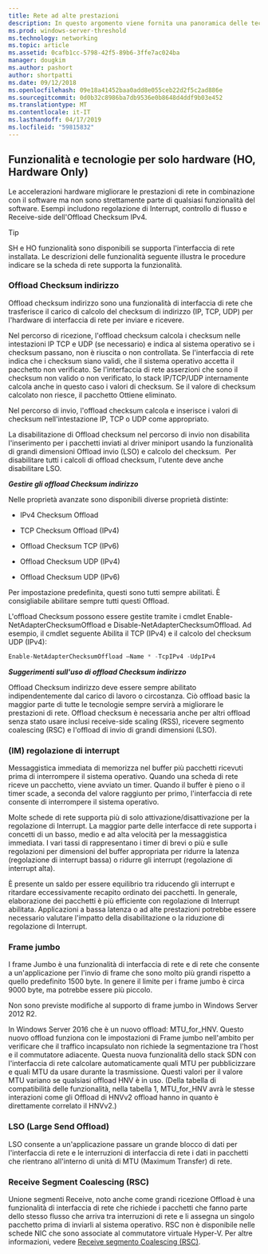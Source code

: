 ```yaml
---
title: Rete ad alte prestazioni
description: In questo argomento viene fornita una panoramica delle tecnologie di ottimizzazione in Windows Server 2016 e l'Offload e include collegamenti a indicazioni aggiuntive su queste tecnologie.
ms.prod: windows-server-threshold
ms.technology: networking
ms.topic: article
ms.assetid: 0cafb1cc-5798-42f5-89b6-3ffe7ac024ba
manager: dougkim
ms.author: pashort
author: shortpatti
ms.date: 09/12/2018
ms.openlocfilehash: 09e18a41452baa0add8e055ceb22d2f5c2ad886e
ms.sourcegitcommit: 0d0b32c8986ba7db9536e0b8648d4ddf9b03e452
ms.translationtype: MT
ms.contentlocale: it-IT
ms.lasthandoff: 04/17/2019
ms.locfileid: "59815832"
---
```

## <a name="hardware-only-ho-features-and-technologies"></a>Funzionalità e tecnologie per solo hardware (HO, Hardware Only)

Le accelerazioni hardware migliorare le prestazioni di rete in combinazione con il software ma non sono strettamente parte di qualsiasi funzionalità del software. Esempi includono regolazione di Interrupt, controllo di flusso e Receive-side dell'Offload Checksum IPv4.

>[!TIP]
>SH e HO funzionalità sono disponibili se supporta l'interfaccia di rete installata. Le descrizioni delle funzionalità seguente illustra le procedure indicare se la scheda di rete supporta la funzionalità.

### <a name="address-checksum-offload"></a>Offload Checksum indirizzo

Offload checksum indirizzo sono una funzionalità di interfaccia di rete che trasferisce il carico di calcolo del checksum di indirizzo (IP, TCP, UDP) per l'hardware di interfaccia di rete per inviare e ricevere.

Nel percorso di ricezione, l'offload checksum calcola i checksum nelle intestazioni IP TCP e UDP (se necessario) e indica al sistema operativo se i checksum passano, non è riuscita o non controllata. Se l'interfaccia di rete indica che i checksum siano validi, che il sistema operativo accetta il pacchetto non verificato. Se l'interfaccia di rete asserzioni che sono il checksum non valido o non verificato, lo stack IP/TCP/UDP internamente calcola anche in questo caso i valori di checksum. Se il valore di checksum calcolato non riesce, il pacchetto Ottiene eliminato.

Nel percorso di invio, l'offload checksum calcola e inserisce i valori di checksum nell'intestazione IP, TCP o UDP come appropriato.

La disabilitazione di Offload checksum nel percorso di invio non disabilita l'inserimento per i pacchetti inviati al driver miniport usando la funzionalità di grandi dimensioni Offload invio (LSO) e calcolo del checksum.  Per disabilitare tutti i calcoli di offload checksum, l'utente deve anche disabilitare LSO.

_**Gestire gli offload Checksum indirizzo**_

Nelle proprietà avanzate sono disponibili diverse proprietà distinte:

-   IPv4 Checksum Offload

-   TCP Checksum Offload (IPv4)

-   Offload Checksum TCP (IPv6)

-   Offload Checksum UDP (IPv4)

-   Offload Checksum UDP (IPv6)

Per impostazione predefinita, questi sono tutti sempre abilitati. È consigliabile abilitare sempre tutti questi Offload.

L'offload Checksum possono essere gestite tramite i cmdlet Enable-NetAdapterChecksumOffload e Disable-NetAdapterChecksumOffload. Ad esempio, il cmdlet seguente Abilita il TCP (IPv4) e il calcolo del checksum UDP (IPv4):

```PowerShell
Enable-NetAdapterChecksumOffload –Name * -TcpIPv4 -UdpIPv4
```

_**Suggerimenti sull'uso di offload Checksum indirizzo**_

Offload Checksum indirizzo deve essere sempre abilitato indipendentemente dal carico di lavoro o circostanza. Ciò offload basic la maggior parte di tutte le tecnologie sempre servirà a migliorare le prestazioni di rete. Offload checksum è necessaria anche per altri offload senza stato usare inclusi receive-side scaling (RSS), ricevere segmento coalescing (RSC) e l'offload di invio di grandi dimensioni (LSO).

### <a name="interrupt-moderation-im"></a>(IM) regolazione di interrupt

Messaggistica immediata di memorizza nel buffer più pacchetti ricevuti prima di interrompere il sistema operativo. Quando una scheda di rete riceve un pacchetto, viene avviato un timer. Quando il buffer è pieno o il timer scade, a seconda del valore raggiunto per primo, l'interfaccia di rete consente di interrompere il sistema operativo. 

Molte schede di rete supporta più di solo attivazione/disattivazione per la regolazione di Interrupt. La maggior parte delle interfacce di rete supporta i concetti di un basso, medio e ad alta velocità per la messaggistica immediata. I vari tassi di rappresentano i timer di brevi o più e sulle regolazioni per dimensioni del buffer appropriata per ridurre la latenza (regolazione di interrupt bassa) o ridurre gli interrupt (regolazione di interrupt alta).

È presente un saldo per essere equilibrio tra riducendo gli interrupt e ritardare eccessivamente recapito ordinato dei pacchetti. In generale, elaborazione dei pacchetti è più efficiente con regolazione di Interrupt abilitata. Applicazioni a bassa latenza o ad alte prestazioni potrebbe essere necessario valutare l'impatto della disabilitazione o la riduzione di regolazione di Interrupt.

### <a name="jumbo-frames"></a>Frame jumbo

I frame Jumbo è una funzionalità di interfaccia di rete e di rete che consente a un'applicazione per l'invio di frame che sono molto più grandi rispetto a quello predefinito 1500 byte. In genere il limite per i frame jumbo è circa 9000 byte, ma potrebbe essere più piccolo.

Non sono previste modifiche al supporto di frame jumbo in Windows Server 2012 R2.

In Windows Server 2016 che è un nuovo offload: MTU_for_HNV. Questo nuovo offload funziona con le impostazioni di Frame jumbo nell'ambito per verificare che il traffico incapsulato non richiede la segmentazione tra l'host e il commutatore adiacente. Questa nuova funzionalità dello stack SDN con l'interfaccia di rete calcolare automaticamente quali MTU per pubblicizzare e quali MTU da usare durante la trasmissione. Questi valori per il valore MTU variano se qualsiasi offload HNV è in uso. (Della tabella di compatibilità delle funzionalità, nella tabella 1, MTU_for_HNV avrà le stesse interazioni come gli Offload di HNVv2 offload hanno in quanto è direttamente correlato il HNVv2.)

### <a name="large-send-offload-lso"></a>LSO (Large Send Offload)

LSO consente a un'applicazione passare un grande blocco di dati per l'interfaccia di rete e le interruzioni di interfaccia di rete i dati in pacchetti che rientrano all'interno di unità di MTU (Maximum Transfer) di rete.

### <a name="receive-segment-coalescing-rsc"></a>Receive Segment Coalescing (RSC)

Unione segmenti Receive, noto anche come grandi ricezione Offload è una funzionalità di interfaccia di rete che richiede i pacchetti che fanno parte dello stesso flusso che arriva tra interruzioni di rete e li assegna un singolo pacchetto prima di inviarli al sistema operativo. RSC non è disponibile nelle schede NIC che sono associate al commutatore virtuale Hyper-V. Per altre informazioni, vedere [Receive segmento Coalescing (RSC)](https://docs.microsoft.com/windows-server/networking/technologies/hpn/rsc-in-the-vswitch).